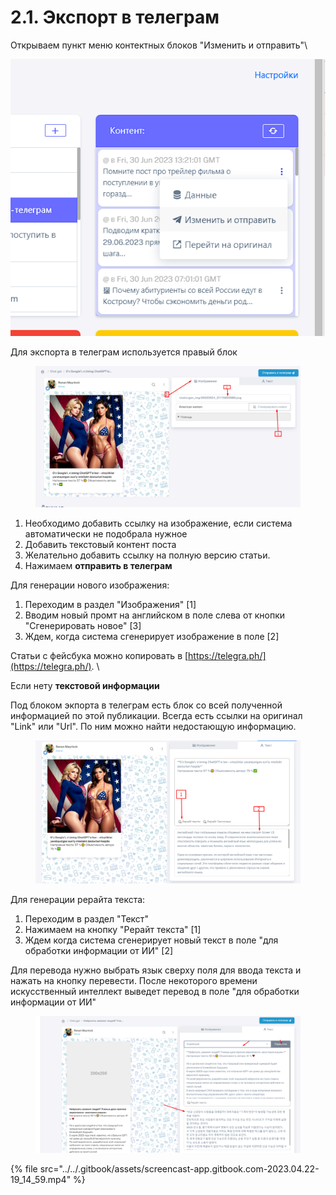 # 2.1. Экспорт в телеграм

Открываем пункт меню контектных блоков "Изменить и отправить"\


![](<../../.gitbook/assets/image (6).png>)

Для экспорта в телеграм используется правый блок

<figure><img src="../../.gitbook/assets/image (11).png" alt=""><figcaption></figcaption></figure>

1. Необходимо добавить ссылку на изображение, если система автоматически не подобрала нужное
2. Добавить текстовый контент поста
3. Желательно добавить ссылку на полную версию статьи.
4. Нажимаем **отправить в телеграм**

Для генерации нового изображения:

1. Переходим в раздел "Изображения" \[1]
2. Вводим новый промт на английском в поле слева от кнопки "Сгенерировать новое" \[3]
3. Ждем, когда система сгенерирует изображение в поле \[2]

Статьи с фейсбука можно копировать в [https://telegra.ph/](https://telegra.ph/). \


Если нету **текстовой информации**

Под блоком экпорта в телеграм есть блок со всей полученной информацией по этой публикации. Всегда есть ссылки на оригинал "Link" или "Url". По ним можно найти недостающую информацию.

<figure><img src="../../.gitbook/assets/image (13).png" alt=""><figcaption></figcaption></figure>

Для генерации рерайта текста:

1. Переходим в раздел "Текст"&#x20;
2. Нажимаем на кнопку "Рерайт текста" \[1]
3. Ждем когда система сгенерирует новый текст в поле "для обработки информации от ИИ" \[2]

Для перевода нужно выбрать язык сверху поля для ввода текста и нажать на кнопку перевести. После некоторого времени искусственный интеллект выведет перевод в поле  "для обработки информации от ИИ"

<figure><img src="../../.gitbook/assets/image (14).png" alt=""><figcaption></figcaption></figure>

{% file src="../../.gitbook/assets/screencast-app.gitbook.com-2023.04.22-19_14_59.mp4" %}
